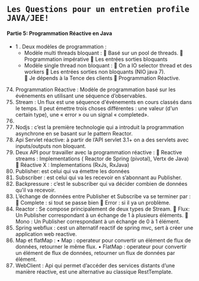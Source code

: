 ## <samp>Les Questions pour un entretien profile JAVA/JEE!</samp>

#### Partie 5: Programmation Réactive en Java

- 1 . Deux modèles de programmation :
  *  Modèle multi threads bloquant : 
	Basé sur un pool de threads. 
	Programmation impérative
	Les entrées sorties bloquants
  *  Modèle single thread non bloquant : 
	On a IO selector thread et des workers
	Les entrées sorties non bloquants (NIO java 7).  
	Je dépends à la Tence des clients
	Programmation Réactive.
74.	Programmation Réactive : Modèle de programmation basé sur les événements en utilisant une séquence d’observables.
75.	Stream : Un flux est une séquence d'événements en cours classés dans le temps. Il peut émettre trois choses différentes : une valeur (d'un certain type), une « error » ou un signal « completed».
76.	
77.	Nodjs : c’est la première technologie qui a introduit la programmation asynchrone en se basant sur le pattern Reactor.
78.	Api Servlet réactive: à partir de l’API servlet 3.1+ on a des servlets avec inputs/outputs non bloquant.
79.	Deux API pour travailler avec la programmation réactive :
	Reactive streams : Implementations ( Reactor de Spring (pivotal), Vertx de Java)
	Réactive X : Implementations (RxJs, RxJava)
80.	Publisher: est celui qui va émettre les données
81.	Subscriber : est celui qui va les recevoir en s’abonnant au Publisher.
82.	Backpressure : c’est le subscriber qui va décider combien de données qu’il va recevoir.
83.	L’échange de données entre Publisher et Subscribe va se terminer par :
	Complete : si tout se passe bien
	Error : si il ya un problème.
84.	Reactor : Se compose principalement de deux types de Stream.
	Flux<T>: Un Publisher correspondant à un échange de 1 à plusieurs éléments.
	Mono<T> : Un Publisher correspondant à un échange de 0 à 1 élément.
85.	Spring webflux : cest un alternatif reactif de spring mvc, sert à créer une application web reactive.
86.	Map et flatMap : 
•	Map : operateur pour convertir un élément de flux de données, retourner le même flux.
•	FlatMap : operateur pour convertir un élément de flux de données, retourner un flux de données par élément.
87.	WebClient : Api qui permet d’accéder des services distants d’une manière réactive, est une alternative au classique RestTemplate.
